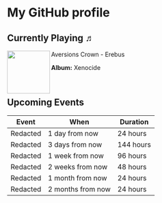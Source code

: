 # My GitHub profile

 ## Currently Playing ♬

[<img align="left" width="100" src="https://i.scdn.co/image/ab67616d0000b273d3d227f6083fe51956e36e36">](https://open.spotify.com/track/7p2ROQkJ8IvOiyjZB8tKdk)
Aversions Crown - Erebus

**Album:** Xenocide

&nbsp;
 

 ## Upcoming Events

Event | When | Duration
----|----|----
Redacted | 1 day from now | 24 hours
Redacted | 3 days from now | 144 hours
Redacted | 1 week from now | 96 hours
Redacted | 2 weeks from now | 48 hours
Redacted | 1 month from now | 24 hours
Redacted | 2 months from now | 24 hours
 

